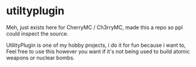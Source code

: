 # utiltyplugin
Meh, just exists here for CherryMC / Ch3rryMC, made this a repo so ppl could inspect the source.


UtilityPlugin is one of my hobby projects, i do it for fun because i want to, Feel free to use this however you want if it's not being used to build atomic weapons or nuclear bombs.
